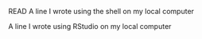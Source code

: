 READ
A line I wrote using the shell on my local computer

A line I wrote using RStudio on my local computer